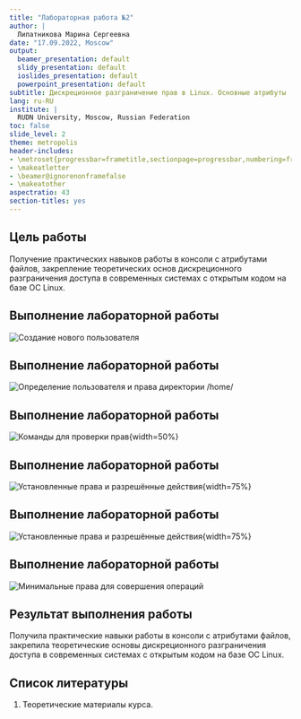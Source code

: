 ```yaml
---
title: "Лабораторная работа №2"
author: |
  Липатникова Марина Сергеевна
date: "17.09.2022, Moscow"
output:
  beamer_presentation: default
  slidy_presentation: default
  ioslides_presentation: default
  powerpoint_presentation: default
subtitle: Дискреционное разграничение прав в Linux. Основные атрибуты
lang: ru-RU
institute: |
  RUDN University, Moscow, Russian Federation
toc: false
slide_level: 2
theme: metropolis
header-includes:
- \metroset{progressbar=frametitle,sectionpage=progressbar,numbering=fraction}
- \makeatletter
- \beamer@ignorenonframefalse
- \makeatother
aspectratio: 43
section-titles: yes
---
```


## Цель работы

Получение практических навыков работы в консоли с атрибутами файлов, закрепление теоретических основ дискреционного разграничения доступа в современных системах с открытым кодом на базе ОС Linux.

## Выполнение лабораторной работы

![Создание нового пользователя](1.png)

## Выполнение лабораторной работы

![Определение пользователя и права директории /home/](2.png)

## Выполнение лабораторной работы

![Команды для проверки прав](8.png){width=50%}

## Выполнение лабораторной работы

![Установленные права и разрешённые действия](9.png){width=75%}

## Выполнение лабораторной работы

![Установленные права и разрешённые действия](10.png){width=75%}

## Выполнение лабораторной работы

![Минимальные права для совершения операций](11.png)

## Результат выполнения работы

Получила практические навыки работы в консоли с атрибутами файлов, закрепила теоретические основы дискреционного разграничения доступа в современных системах с открытым кодом на базе ОС Linux.

## Список литературы

1. Теоретические материалы курса.
